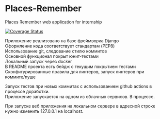 # Places-Remember
Places Remember web application for internship<br>

[![Coverage Status](https://coveralls.io/repos/github/sonyasergeevass/Places-Remember/badge.svg)](https://coveralls.io/github/sonyasergeevass/Places-Remember)

Приложение реализовано на базе фреймворка Django<br>
Оформление кода соответствует стандартам (PEP8)<br>
Использование git, следование стилю коммитов<br>
Основной функционал покрыт юнит-тестами<br>
Локальный запуск через docker<br>
В README проекта есть бейдж с текущим покрытием тестами<br>
Сконфигурированные правила для линтеров, запуск линтеров при коммите/пуше


Запуск тестов при новых коммитах с использованием github actions в процессе доработки.<br>
Приложение запускается на одном из облачных сервисов. В процессе.<br>

При запуске веб приложения на локальном сервере в адресной строке нужно изменить 127.0.0.1 на localhost.<br>
 
 


 

